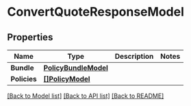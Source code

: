 # ConvertQuoteResponseModel

## Properties

Name | Type | Description | Notes
------------ | ------------- | ------------- | -------------
**Bundle** | [**PolicyBundleModel**](PolicyBundleModel.md) |  | 
**Policies** | [**[]PolicyModel**](PolicyModel.md) |  | 

[[Back to Model list]](../README.md#documentation-for-models) [[Back to API list]](../README.md#documentation-for-api-endpoints) [[Back to README]](../README.md)


